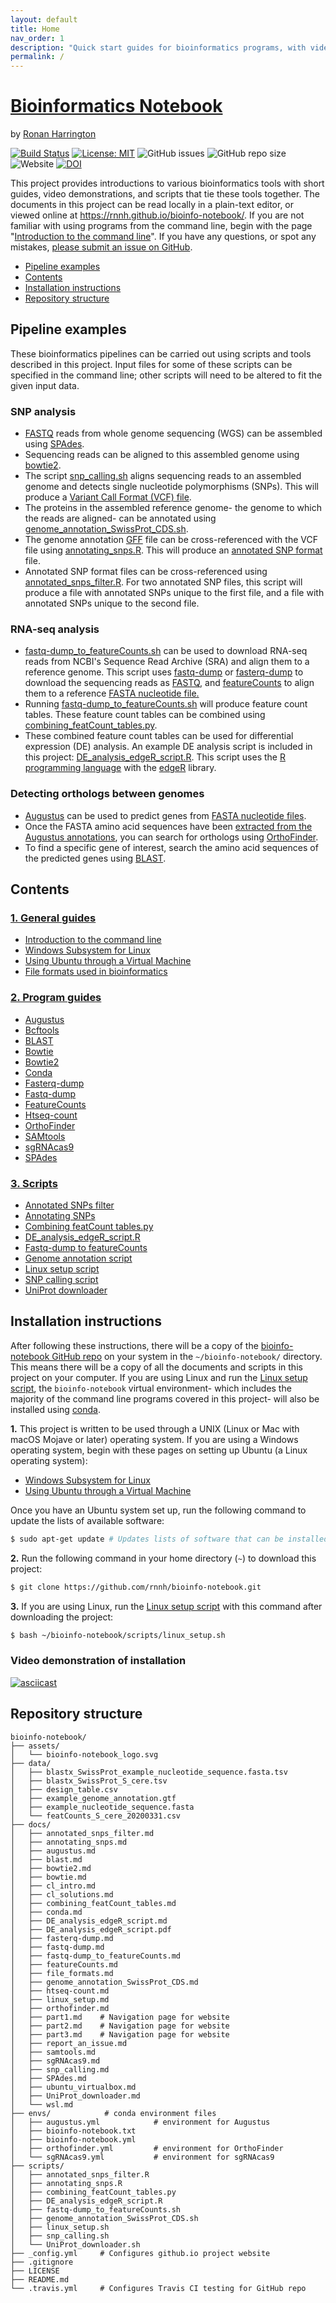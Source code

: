 ```yaml
---
layout: default
title: Home
nav_order: 1
description: "Quick start guides for bioinformatics programs, with video demonstrations and scripts."
permalink: /
---
```



# [Bioinformatics Notebook](https://github.com/rnnh/bioinfo-notebook.git)

by [Ronan Harrington](https://github.com/rnnh)

[![Build Status](https://travis-ci.com/rnnh/bioinfo-notebook.svg?branch=master)](https://travis-ci.com/rnnh/bioinfo-notebook)
[![License: MIT](https://img.shields.io/badge/License-MIT-yellow.svg)](https://opensource.org/licenses/MIT)
![GitHub issues](https://img.shields.io/github/issues/rnnh/bioinfo-notebook)
![GitHub repo size](https://img.shields.io/github/repo-size/rnnh/bioinfo-notebook)
![Website](https://img.shields.io/website?url=https%3A%2F%2Frnnh.github.io%2Fbioinfo-notebook)
[![DOI](https://zenodo.org/badge/243280413.svg)](https://zenodo.org/badge/latestdoi/243280413)

This project provides introductions to various bioinformatics tools with short guides, video demonstrations, and scripts that tie these tools together.
The documents in this project can be read locally in a plain-text editor, or viewed online at <https://rnnh.github.io/bioinfo-notebook/>.
If you are not familiar with using programs from the command line, begin with the page "[Introduction to the command line](docs/cl_intro.md)".
If you have any questions, or spot any mistakes, [please submit an issue on GitHub](https://github.com/rnnh/bioinfo-notebook/issues).

- [Pipeline examples](#pipeline-examples)
- [Contents](#contents)
- [Installation instructions](#installation-instructions)
- [Repository structure](#repository-structure)

## Pipeline examples

These bioinformatics pipelines can be carried out using scripts and tools described in this project.
Input files for some of these scripts can be specified in the command line; other scripts will need to be altered to fit the given input data.

### SNP analysis

- [FASTQ](docs/file_formats.md#fastq) reads from whole genome sequencing (WGS) can be assembled using [SPAdes](docs/SPAdes.md).
- Sequencing reads can be aligned to this assembled genome using [bowtie2](docs/bowtie2.md).
- The script [snp_calling.sh](docs/snp_calling.md) aligns sequencing reads to an assembled genome and detects single nucleotide polymorphisms (SNPs). This will produce a [Variant Call Format (VCF) file](docs/file_formats.md#vcf).
- The proteins in the assembled reference genome- the genome to which the reads are aligned- can be annotated using [genome_annotation_SwissProt_CDS.sh](docs/genome_annotation_SwissProt_CDS.md).
- The genome annotation [GFF](docs/file_formats.md#gff) file can be cross-referenced with the VCF file using [annotating_snps.R](docs/annotating_snps.md). This will produce an [annotated SNP format](docs/annotating_snps.md#annotated-snp-format) file.
- Annotated SNP format files can be cross-referenced using [annotated_snps_filter.R](docs/annotated_snps_filter.md). For two annotated SNP files, this script will produce a file with annotated SNPs unique to the first file, and a file with annotated SNPs unique to the second file.

### RNA-seq analysis

- [fastq-dump_to_featureCounts.sh](docs/fastq-dump_to_featureCounts.md) can be used to download RNA-seq reads from NCBI's Sequence Read Archive (SRA) and align them to a reference genome. This script uses [fastq-dump](docs/fastq-dump.md) or [fasterq-dump](docs/fasterq-dump.md) to download the sequencing reads as [FASTQ](docs/file_formats.md#fastq), and [featureCounts](docs/featureCounts.md) to align them to a reference [FASTA nucleotide file.](docs/file_formats.md#fasta)
- Running [fastq-dump_to_featureCounts.sh](docs/fastq-dump_to_featureCounts.md) will produce feature count tables. These feature count tables can be combined using [combining_featCount_tables.py](docs/combining_featCount_tables.md).
- These combined feature count tables can be used for differential expression (DE) analysis. An example DE analysis script is included in this project: [DE_analysis_edgeR_script.R](docs/DE_analysis_edgeR_script.md). This script uses the [R programming language](https://cran.r-project.org/) with the [edgeR](https://bioconductor.org/packages/release/bioc/html/edgeR.html) library.

### Detecting orthologs between genomes

- [Augustus](docs/augustus.md) can be used to predict genes from [FASTA nucleotide files](docs/file_formats.md#fasta).
- Once the FASTA amino acid sequences have been [extracted from the Augustus annotations](docs/augustus.md#extracting-the-fasta-amino-acid-sequences-of-predicted-genes-from-an-augustus-annotation), you can search for orthologs using [OrthoFinder](docs/orthofinder.md).
- To find a specific gene of interest, search the amino acid sequences of the predicted genes using [BLAST](docs/blast.md).

## Contents

### [1. General guides](docs/part1.md)

- [Introduction to the command line](docs/cl_intro.md)
- [Windows Subsystem for Linux](docs/wsl.md)
- [Using Ubuntu through a Virtual Machine](docs/ubuntu_virtualbox.md)
- [File formats used in bioinformatics](docs/file_formats.md)

### [2. Program guides](docs/part2.md)

- [Augustus](docs/augustus.md)
- [Bcftools](docs/bcftools.md)
- [BLAST](docs/blast.md)
- [Bowtie](docs/bowtie.md)
- [Bowtie2](docs/bowtie2.md)
- [Conda](docs/conda.md)
- [Fasterq-dump](docs/fasterq-dump.md)
- [Fastq-dump](docs/fastq-dump.md)
- [FeatureCounts](docs/featureCounts.md)
- [Htseq-count](docs/htseq-count.md)
- [OrthoFinder](docs/orthofinder.md)
- [SAMtools](docs/samtools.md)
- [sgRNAcas9](docs/sgRNAcas9.md)
- [SPAdes](docs/SPAdes.md)

### [3. Scripts](docs/part3.md)

- [Annotated SNPs filter](docs/annotated_snps_filter.md)
- [Annotating SNPs](docs/annotating_snps.md)
- [Combining featCount tables.py](docs/combining_featCount_tables.md)
- [DE_analysis_edgeR_script.R](docs/DE_analysis_edgeR_script.md)
- [Fastq-dump to featureCounts](docs/fastq-dump_to_featureCounts.md)
- [Genome annotation script](docs/genome_annotation_SwissProt_CDS.md)
- [Linux setup script](docs/linux_setup.md)
- [SNP calling script](docs/snp_calling.md)
- [UniProt downloader](docs/UniProt_downloader.md)

## Installation instructions

After following these instructions, there will be a copy of the [bioinfo-notebook GitHub repo](https://www.github.com/rnnh/bioinfo-notebook/) on your system in the `~/bioinfo-notebook/` directory.
This means there will be a copy of all the documents and scripts in this project on your computer.
If you are using Linux and run the [Linux setup script](docs/linux_setup.sh), the `bioinfo-notebook` virtual environment- which includes the majority of the command line programs covered in this project- will also be installed using [conda](docs/conda.md).

**1.** This project is written to be used through a UNIX (Linux or Mac with macOS Mojave or later) operating system.
 If you are using a Windows operating system, begin with these pages on setting up Ubuntu (a Linux operating system):
 
- [Windows Subsystem for Linux](docs/wsl.md)
- [Using Ubuntu through a Virtual Machine](docs/ubuntu_virtualbox.md)

Once you have an Ubuntu system set up, run the following command to update the lists of available software:

```bash
$ sudo apt-get update # Updates lists of software that can be installed
```

**2.** Run the following command in your home directory (`~`) to download this project:

```bash
$ git clone https://github.com/rnnh/bioinfo-notebook.git
```

**3.** If you are using Linux, run the [Linux setup script](docs/linux_setup.md) with this command after downloading the project:

```bash
$ bash ~/bioinfo-notebook/scripts/linux_setup.sh
```

### Video demonstration of installation

[![asciicast](https://asciinema.org/a/314853.svg)](https://asciinema.org/a/314853?autoplay=1)

## Repository structure

```
bioinfo-notebook/
├── assets/
│   └── bioinfo-notebook_logo.svg
├── data/
│   ├── blastx_SwissProt_example_nucleotide_sequence.fasta.tsv
│   ├── blastx_SwissProt_S_cere.tsv
│   ├── design_table.csv
│   ├── example_genome_annotation.gtf
│   ├── example_nucleotide_sequence.fasta
│   └── featCounts_S_cere_20200331.csv
├── docs/
│   ├── annotated_snps_filter.md
│   ├── annotating_snps.md
│   ├── augustus.md
│   ├── blast.md
│   ├── bowtie2.md
│   ├── bowtie.md
│   ├── cl_intro.md
│   ├── cl_solutions.md
│   ├── combining_featCount_tables.md
│   ├── conda.md
│   ├── DE_analysis_edgeR_script.md
│   ├── DE_analysis_edgeR_script.pdf
│   ├── fasterq-dump.md
│   ├── fastq-dump.md
│   ├── fastq-dump_to_featureCounts.md
│   ├── featureCounts.md
│   ├── file_formats.md
│   ├── genome_annotation_SwissProt_CDS.md
│   ├── htseq-count.md
│   ├── linux_setup.md
│   ├── orthofinder.md
│   ├── part1.md    # Navigation page for website
│   ├── part2.md    # Navigation page for website
│   ├── part3.md    # Navigation page for website
│   ├── report_an_issue.md
│   ├── samtools.md
│   ├── sgRNAcas9.md
│   ├── snp_calling.md
│   ├── SPAdes.md
│   ├── ubuntu_virtualbox.md
│   ├── UniProt_downloader.md
│   └── wsl.md
├── envs/            # conda environment files
│   ├── augustus.yml            # environment for Augustus
│   ├── bioinfo-notebook.txt
│   ├── bioinfo-notebook.yml
│   ├── orthofinder.yml         # environment for OrthoFinder
│   └── sgRNAcas9.yml           # environment for sgRNAcas9
├── scripts/
│   ├── annotated_snps_filter.R
│   ├── annotating_snps.R
│   ├── combining_featCount_tables.py
│   ├── DE_analysis_edgeR_script.R
│   ├── fastq-dump_to_featureCounts.sh
│   ├── genome_annotation_SwissProt_CDS.sh
│   ├── linux_setup.sh
│   ├── snp_calling.sh
│   └── UniProt_downloader.sh
├── _config.yml     # Configures github.io project website
├── .gitignore
├── LICENSE
├── README.md
└── .travis.yml     # Configures Travis CI testing for GitHub repo
```
